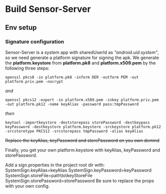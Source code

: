 # Build Sensor-Server

## Env setup

### Signature configuration

Sensor-Server is a system app with sharedUserId as _"android.uid.system"_, so we need generate a platform signature for signing the apk.
We generate the __platform.keystore__ from __platform.pk8__ and __platform.x509.pem__ by the following three steps:

    openssl pkcs8 -in platform.pk8 -inform DER -outform PEM -out platform.priv.pem -nocrypt
    
_and_

    openssl pkcs12 -export -in platform.x509.pem -inkey platform.priv.pem -out platform.pk12 -name keyAlias -password pass:tmpPassword

_then_

    keytool -importkeystore -deststorepass storePassword -destkeypass keyPassword -destkeystore platform.keystore -srckeystore platform.pk12 -srcstoretype PKCS12 -srcstorepass tmpPassword -alias keyAlias

~~Replace the keyAlias, keyPassword and storePassword on you own demind~~

Finally, you get your own platform.keystore with keyAlias, keyPassword and storePassword.

Add a sign.properties in the project root dir with:
    SystemSign.keyAlias=keyAlias
    SystemSign.keyPassword=keyPassword
    SystemSign.storeFile=path\\to\\keyStoreFile
    SystemSign.storePassword=storePassword
Be sure to replace the props with your own config.
